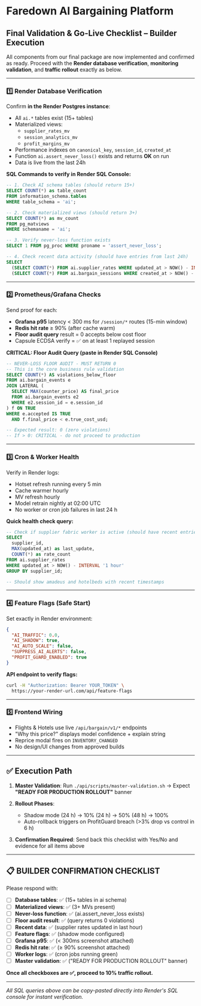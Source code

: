 # **Faredown AI Bargaining Platform**

## Final Validation & Go-Live Checklist – Builder Execution

All components from our final package are now implemented and confirmed as ready.
Proceed with the **Render database verification**, **monitoring validation**, and **traffic rollout** exactly as below.

---

### **1️⃣ Render Database Verification**

Confirm **in the Render Postgres instance**:

* All `ai.*` tables exist (15+ tables)
* Materialized views:
  * `supplier_rates_mv`
  * `session_analytics_mv`
  * `profit_margins_mv`
* Performance indexes on `canonical_key`, `session_id`, `created_at`
* Function `ai.assert_never_loss()` exists and returns **OK** on run
* Data is live from the last 24h

**SQL Commands to verify in Render SQL Console:**

```sql
-- 1. Check AI schema tables (should return 15+)
SELECT COUNT(*) as table_count 
FROM information_schema.tables 
WHERE table_schema = 'ai';

-- 2. Check materialized views (should return 3+)
SELECT COUNT(*) as mv_count 
FROM pg_matviews 
WHERE schemaname = 'ai';

-- 3. Verify never-loss function exists
SELECT 1 FROM pg_proc WHERE proname = 'assert_never_loss';

-- 4. Check recent data activity (should have entries from last 24h)
SELECT 
  (SELECT COUNT(*) FROM ai.supplier_rates WHERE updated_at > NOW() - INTERVAL '24 hours') as recent_rates,
  (SELECT COUNT(*) FROM ai.bargain_sessions WHERE created_at > NOW() - INTERVAL '24 hours') as recent_sessions;
```

---

### **2️⃣ Prometheus/Grafana Checks**

Send proof for each:

* **Grafana p95** latency < 300 ms for `/session/*` routes (15-min window)
* **Redis hit rate** ≥ 90% (after cache warm)
* **Floor audit query** result = 0 accepts below cost floor
* Capsule ECDSA verify = ✅ on at least 1 replayed session

**CRITICAL: Floor Audit Query (paste in Render SQL Console)**

```sql
-- NEVER-LOSS FLOOR AUDIT - MUST RETURN 0
-- This is the core business rule validation
SELECT COUNT(*) AS violations_below_floor
FROM ai.bargain_events e
JOIN LATERAL (
  SELECT MAX(counter_price) AS final_price
  FROM ai.bargain_events e2
  WHERE e2.session_id = e.session_id
) f ON TRUE
WHERE e.accepted IS TRUE 
  AND f.final_price < e.true_cost_usd;

-- Expected result: 0 (zero violations)
-- If > 0: CRITICAL - do not proceed to production
```

---

### **3️⃣ Cron & Worker Health**

Verify in Render logs:

* Hotset refresh running every 5 min
* Cache warmer hourly
* MV refresh hourly  
* Model retrain nightly at 02:00 UTC
* No worker or cron job failures in last 24 h

**Quick health check query:**

```sql
-- Check if supplier fabric worker is active (should have recent entries)
SELECT 
  supplier_id,
  MAX(updated_at) as last_update,
  COUNT(*) as rate_count
FROM ai.supplier_rates 
WHERE updated_at > NOW() - INTERVAL '1 hour'
GROUP BY supplier_id;

-- Should show amadeus and hotelbeds with recent timestamps
```

---

### **4️⃣ Feature Flags (Safe Start)**

Set exactly in Render environment:

```json
{
  "AI_TRAFFIC": 0.0,
  "AI_SHADOW": true,
  "AI_AUTO_SCALE": false,
  "SUPPRESS_AI_ALERTS": false,
  "PROFIT_GUARD_ENABLED": true
}
```

**API endpoint to verify flags:**
```bash
curl -H "Authorization: Bearer YOUR_TOKEN" \
  https://your-render-url.com/api/feature-flags
```

---

### **5️⃣ Frontend Wiring**

* Flights & Hotels use live `/api/bargain/v1/*` endpoints
* "Why this price?" displays model confidence + explain string
* Reprice modal fires on `INVENTORY_CHANGED`
* No design/UI changes from approved builds

---

## ✅ **Execution Path**

1. **Master Validation**: Run `./api/scripts/master-validation.sh` → Expect **"READY FOR PRODUCTION ROLLOUT"** banner

2. **Rollout Phases**:
   - Shadow mode (24 h) → 10% (24 h) → 50% (48 h) → 100%
   - Auto-rollback triggers on ProfitGuard breach (>3% drop vs control in 6 h)

3. **Confirmation Required**: Send back this checklist with Yes/No and evidence for all items above

---

## **📋 BUILDER CONFIRMATION CHECKLIST**

Please respond with:

- [ ] **Database tables**: ✅ (15+ tables in ai schema)
- [ ] **Materialized views**: ✅ (3+ MVs present) 
- [ ] **Never-loss function**: ✅ (ai.assert_never_loss exists)
- [ ] **Floor audit result**: ✅ (query returns 0 violations)
- [ ] **Recent data**: ✅ (supplier rates updated in last hour)
- [ ] **Feature flags**: ✅ (shadow mode configured)
- [ ] **Grafana p95**: ✅ (< 300ms screenshot attached)
- [ ] **Redis hit rate**: ✅ (≥ 90% screenshot attached)
- [ ] **Worker logs**: ✅ (cron jobs running green)
- [ ] **Master validation**: ✅ ("READY FOR PRODUCTION ROLLOUT" banner)

**Once all checkboxes are ✅, proceed to 10% traffic rollout.**

---

*All SQL queries above can be copy-pasted directly into Render's SQL console for instant verification.*

